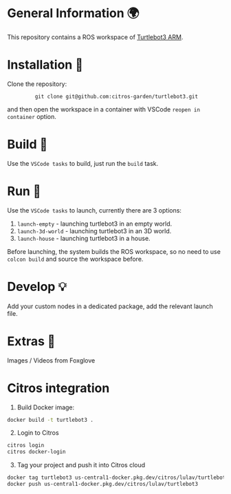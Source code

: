 # General Information 🌍
This repository contains a ROS workspace of [Turtlebot3 ARM](https://emanual.robotis.com/docs/en/platform/turtlebot3/quick-start/#pc-setup).

# Installation 🛫

Clone the repository:

             git clone git@github.com:citros-garden/turtlebot3.git

and then open the workspace in a container with VSCode `reopen in container` option.  

# Build :tractor:

Use the `VSCode tasks` to build, just run the `build` task.


# Run 🚀
Use the `VSCode tasks` to launch, currently there are 3 options:

1. `launch-empty` - launching turtlebot3 in an empty world.
2. `launch-3d-world` - launching turtlebot3 in an 3D world.
3. `launch-house` - launching turtlebot3 in a house.

Before launching, the system builds the ROS workspace, so no need to use `colcon build` and source the workspace before.


# Develop :bulb:
Add your custom nodes in a dedicated package, add the relevant launch file.

# Extras :eyes:
Images / Videos from Foxglove

# Citros integration
1. Build Docker image:
```bash
docker build -t turtlebot3 .
```
2. Login to Citros
 ```bash
citros login
citros docker-login
```
3. Tag your project and push it into Citros cloud
 ```bash
docker tag turtlebot3 us-central1-docker.pkg.dev/citros/lulav/turtlebot3
docker push us-central1-docker.pkg.dev/citros/lulav/turtlebot3
```
